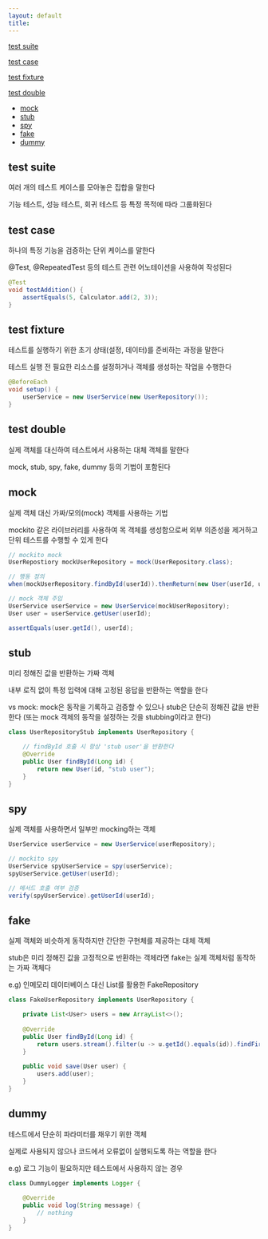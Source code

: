 ```yaml
---
layout: default
title:
---
```


[test suite](#test-suite)

[test case](#test-case)

[test fixture](#test-fixture)

[test double](#test-double)
- [mock](#mock)
- [stub](#stub)
- [spy](#spy)
- [fake](#fake)
- [dummy](#dummy)


## test suite

여러 개의 테스트 케이스를 모아놓은 집합을 말한다

기능 테스트, 성능 테스트, 회귀 테스트 등 특정 목적에 따라 그룹화된다


## test case

하나의 특정 기능을 검증하는 단위 케이스를 말한다

@Test, @RepeatedTest 등의 테스트 관련 어노테이션을 사용하여 작성된다

```java
@Test
void testAddition() {
    assertEquals(5, Calculator.add(2, 3));
}
```


## test fixture

테스트를 실행하기 위한 초기 상태(설정, 데이터)를 준비하는 과정을 말한다

테스트 실행 전 필요한 리소스를 설정하거나 객체를 생성하는 작업을 수행한다

```java
@BeforeEach
void setup() {
    userService = new UserService(new UserRepository());
}
```


## test double

실제 객체를 대신하여 테스트에서 사용하는 대체 객체를 말한다

mock, stub, spy, fake, dummy 등의 기법이 포함된다


## mock

실제 객체 대신 가짜/모의(mock) 객체를 사용하는 기법

mockito 같은 라이브러리를 사용하여 목 객체를 생성함으로써 외부 의존성을 제거하고 단위 테스트를 수행할 수 있게 한다

```java
// mockito mock
UserRepostiory mockUserRepository = mock(UserRepository.class);

// 행동 정의
when(mockUserRepository.findById(userId)).thenReturn(new User(userId, username));

// mock 객체 주입
UserService userService = new UserService(mockUserRepository);
User user = userService.getUser(userId);

assertEquals(user.getId(), userId);
```

## stub

미리 정해진 값을 반환하는 가짜 객체

내부 로직 없이 특정 입력에 대해 고정된 응답을 반환하는 역할을 한다

vs mock: mock은 동작을 기록하고 검증할 수 있으나 stub은 단순히 정해진 값을 반환한다 (또는 mock 객체의 동작을 설정하는 것을 stubbing이라고 한다)

```java
class UserRepositoryStub implements UserRepository {

    // findById 호출 시 항상 'stub user'을 반환한다
    @Override
    public User findById(Long id) {
        return new User(id, "stub user");
    }
}
```

## spy

실제 객체를 사용하면서 일부만 mocking하는 객체

```java
UserService userService = new UserService(userRepository);

// mockito spy
UserService spyUserService = spy(userService);
spyUserService.getUser(userId);

// 메서드 호출 여부 검증
verify(spyUserService).getUserId(userId);
```

## fake

실제 객체와 비슷하게 동작하지만 간단한 구현체를 제공하는 대체 객체

stub은 미리 정해진 값을 고정적으로 반환하는 객체라면 fake는 실제 객체처럼 동작하는 가짜 객체다

e.g) 인메모리 데이터베이스 대신 List를 활용한 FakeRepository

```java
class FakeUserRepository implements UserRepository {

    private List<User> users = new ArrayList<>();
    
    @Override
    public User findById(Long id) {
        return users.stream().filter(u -> u.getId().equals(id)).findFirst().orElse(null);
    }
    
    public void save(User user) {
        users.add(user);
    }
}
```


## dummy

테스트에서 단순히 파라미터를 채우기 위한 객체

실제로 사용되지 않으나 코드에서 오류없이 실행되도록 하는 역할을 한다

e.g) 로그 기능이 필요하지만 테스트에서 사용하지 않는 경우

```java
class DummyLogger implements Logger {
    
    @Override
    public void log(String message) {
        // nothing
    }
}
```